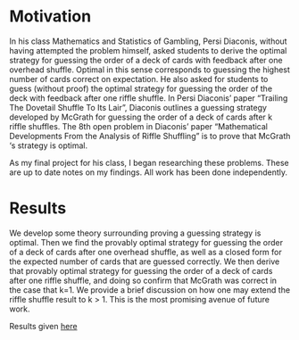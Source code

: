 # Motivation

In his class Mathematics and Statistics of Gambling, Persi Diaconis, without having attempted the problem himself, asked students to derive the optimal strategy for guessing the order of a deck of cards with feedback after one overhead shuffle. Optimal in this sense corresponds to guessing the highest number of cards correct on expectation. He also asked for students to guess (without proof) the optimal strategy for guessing the order of the deck with feedback after one riffle shuffle. In Persi Diaconis’ paper “Trailing The Dovetail Shuffle To Its Lair”, Diaconis outlines a guessing strategy developed by McGrath for guessing the order of a deck of cards after k riffle shuffles. The 8th open problem in Diaconis’ paper “Mathematical Developments From the Analysis of Riffle Shuffling” is to prove that McGrath ‘s strategy is optimal.

As my final project for his class, I began researching these problems. These are up to date notes on my findings. All work has been done independently.


# Results

We develop some theory surrounding proving a guessing strategy is optimal. Then we find the provably optimal strategy for guessing the order of a deck of cards after one overhead shuffle, as well as a closed form for the expected number of cards that are guessed correctly. We then derive that provably optimal strategy for guessing the order of a deck of cards after one riffle shuffle, and doing so confirm that McGrath was correct in the case that k=1. We provide a brief discussion on how one may extend the riffle shuffle result to k > 1. This is the most promising avenue of future work. 


Results given [here](https://github.com/AnavSood/Card-Shuffling/blob/master/Notes%20on%20Optimal%20Guessing%20Strategy%20for%20a%20Shuffled%20Deck%20of%20Cards.pdf)
